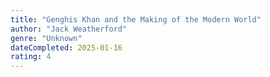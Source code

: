 ```yaml
---
title: "Genghis Khan and the Making of the Modern World"
author: "Jack Weatherford"
genre: "Unknown"
dateCompleted: 2025-01-16
rating: 4
---
```


